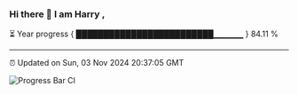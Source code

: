 ### Hi there 👋 I am Harry , 

⏳ Year progress { █████████████████████████▁▁▁▁▁ } 84.11 %

---

⏰ Updated on Sun, 03 Nov 2024 20:37:05 GMT

![Progress Bar CI](https://github.com/duykhang68/duykhang68/workflows/Progress%20Bar%20CI/badge.svg)

